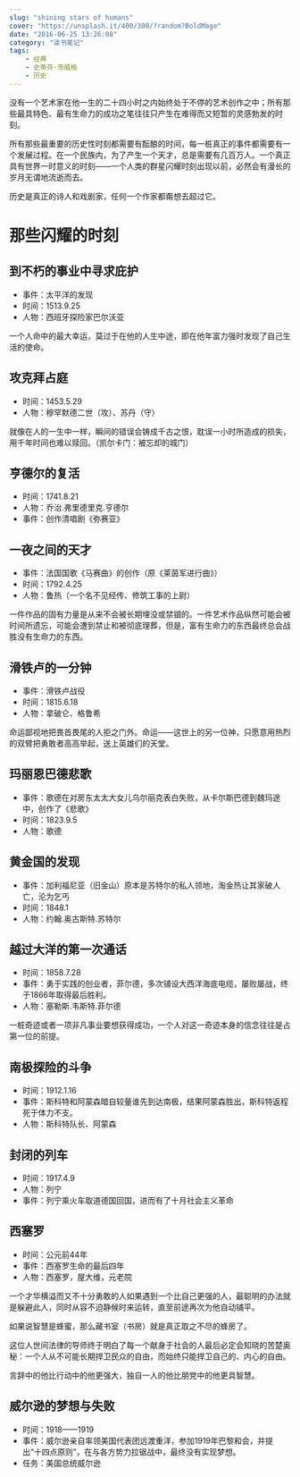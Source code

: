 ```yaml
---
slug: "shining stars of humans"
cover: "https://unsplash.it/400/300/?random?BoldMage"
date: "2016-06-25 13:26:08"
category: "读书笔记"
tags:
    - 经典
    - 史蒂芬·茨威格
    - 历史
---
```

没有一个艺术家在他一生的二十四小时之内始终处于不停的艺术创作之中；所有那些最具特色、最有生命力的成功之笔往往只产生在难得而又短暂的灵感勃发的时刻。

所有那些最重要的历史性时刻都需要有酝酿的时间，每一桩真正的事件都需要有一个发展过程。在一个民族内，为了产生一个天才，总是需要有几百万人。一个真正具有世界一时意义的时刻——一个人类的群星闪耀时刻出现以前，必然会有漫长的岁月无谓地流逝而去。

历史是真正的诗人和戏剧家，任何一个作家都甭想去超过它。

# 那些闪耀的时刻

## 到不朽的事业中寻求庇护

- 事件：太平洋的发现
- 时间：1513.9.25
- 人物：西班牙探险家巴尔沃亚

一个人命中的最大幸运，莫过于在他的人生中途，即在他年富力强时发现了自己生活的使命。

## 攻克拜占庭

- 时间：1453.5.29
- 人物：穆罕默德二世（攻）、苏丹（守）

就像在人的一生中一样，瞬间的错误会铸成千古之恨，耽误一小时所造成的损失，用千年时间也难以赎回。（凯尔卡门：被忘却的城门）

## 亨德尔的复活

- 时间：1741.8.21
- 人物：乔治.弗里德里克.亨德尔
- 事件：创作清唱剧《弥赛亚》

## 一夜之间的天才

- 事件：法国国歌《马赛曲》的创作（原《莱茵军进行曲》）
- 时间：1792.4.25
- 人物：鲁热（一个名不见经传、修筑工事的上尉）

一件作品的固有力量是从来不会被长期埋没或禁锢的。一件艺术作品纵然可能会被时间所遗忘，可能会遭到禁止和被彻底理葬，但是，富有生命力的东西最终总会战胜没有生命力的东西。

## 滑铁卢的一分钟

- 事件：滑铁卢战役
- 时间：1815.6.18
- 人物：拿破仑、格鲁希

命运鄙视地把畏首畏尾的人拒之门外。命运——这世上的另一位神，只愿意用热烈的双臂把勇敢者高高举起，送上英雄们的天堂。

## 玛丽恩巴德悲歌

- 事件：歌德在对房东太太大女儿乌尔丽克表白失败，从卡尔斯巴德到魏玛途中，创作了《悲歌》
- 时间：1823.9.5
- 人物：歌德

## 黄金国的发现

- 事件：加利福尼亚（旧金山）原本是苏特尔的私人领地，淘金热让其家破人亡，沦为乞丐
- 时间：1848.1
- 人物：约翰.奥古斯特.苏特尔

## 越过大洋的第一次通话

- 时间：1858.7.28
- 事件：勇于实践的创业者，菲尔德，多次铺设大西洋海底电缆，屡败屡战，终于1866年取得最后胜利。
- 人物：塞勒斯.韦斯特.菲尔德

一桩奇迹或者一项非凡事业要想获得成功，一个人对这一奇迹本身的信念往往是占第一位的前提。

## 南极探险的斗争

- 时间：1912.1.16
- 事件：斯科特和阿蒙森暗自较量谁先到达南极，结果阿蒙森胜出，斯科特返程死于体力不支。
- 人物：斯科特队长、阿蒙森

## 封闭的列车

- 时间：1917.4.9
- 人物：列宁
- 事件：列宁乘火车取道德国回国，进而有了十月社会主义革命

## 西塞罗

- 时间：公元前44年
- 事件：西塞罗生命的最后四年
- 人物：西塞罗，屋大维，元老院

一个才华横溢而又不十分勇敢的人如果遇到一个比自己更强的人，最聪明的办法就是躲避此人，同时从容不迫静候时来运转，直至前途再次为他自动铺平。

如果说智慧是蜂蜜，那么藏书室（书房）就是真正取之不尽的蜂房了。

这位人世间法律的导师终于明白了每一个献身于社会的人最后必定会知晓的苦楚奥秘：一个人从不可能长期捍卫民众的自由，而始终只能捍卫自己的、内心的自由。

言辞中的他比行动中的他更强大，独自一人的他比朋党中的他更具智慧。

## 威尔逊的梦想与失败

- 时间：1918——1919
- 事件：威尔逊亲自率领美国代表团远渡重洋，参加1919年巴黎和会，并提出“十四点原则”，在与各方势力拉锯战中，最终没有实现梦想。
- 任务：美国总统威尔逊